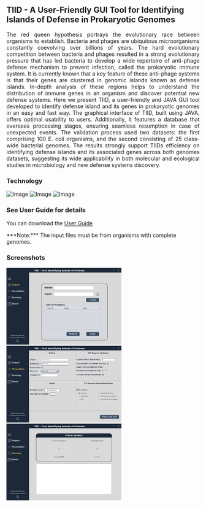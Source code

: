 ## TIID - A User-Friendly GUI Tool for Identifying Islands of Defense in Prokaryotic Genomes
<p align="justify">The red queen hypothesis portrays the evolutionary race between organisms to establish. Bacteria and phages are ubiquitous microorganisms constantly coevolving over billions of years. The hard evolutionary competition between bacteria and phages resulted in a strong evolutionary pressure that has led bacteria to develop a wide repertoire of anti-phage defense mechanism to prevent infection, called the prokaryotic immune system. It is currently known that a key feature of these anti-phage systems is that their genes are clustered in genomic islands known as defense islands. In-depth analysis of these regions helps to understand the distribution of immune genes in an organism and discover potential new defense systems. Here we present TIID, a user-friendly and JAVA GUI tool developed to identify defense island and its genes in prokaryotic genomes in an easy and fast way. The graphical interface of TIID, built using JAVA, offers optimal usability to users. Additionally, it features a database that oversees processing stages, ensuring seamless resumption in case of unexpected events. The validation process used two datasets: the first comprising 100 E. coli organisms, and the second consisting of 25 class-wide bacterial genomes. The results strongly support TIIDs efficiency on identifying defense islands and its associated genes across both genomes datasets, suggesting its wide applicability in both molecular and ecological studies in microbiology and new defense systems discovery.</p>

### Technology
<image src="https://github.com/allanverasce/allanverasce/assets/25986290/e9eef5db-3d9e-419d-bc31-c29c16076146" alt="Image" width="80"/>
<image src="https://github.com/allanverasce/allanverasce/assets/25986290/3f178481-786d-4e6f-b46f-7e10732e9ca8" alt="Image" width="80"/>
<image src="https://github.com/allanverasce/allanverasce/assets/25986290/edfd02bc-1396-47a8-886f-c52d10508b0d" alt="Image" width="80"/>

### See User Guide for details
You can download the [User Guide](doc/TIID_UserGuide.pdf)
<p>***Note:*** The input files must be from organisms with complete genomes.</p>

### Screenshots
<img src="screenshots/Fig1.png" alt="MainWindow" width="300" height="200" /> <img src="screenshots/Fig2.png" alt="ParameterWindow" width="300" height="200" /> <img src="screenshots/Fig3.png" alt="LogWindow" width="300" height="200" /> 
